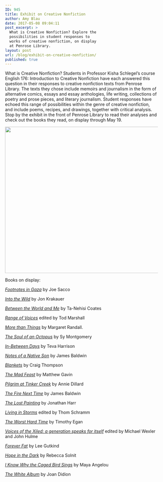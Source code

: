 ```yaml
---
ID: 945
title: Exhibit on Creative Nonfiction
author: Amy Blau
date: 2017-05-08 09:04:11
post_excerpt: >
  What is Creative Nonfiction? Explore the
  possibilities in student responses to
  works of creative nonfiction, on display
  at Penrose Library.
layout: post
url: /blog/exhibit-on-creative-nonfiction/
published: true
---
```

What is Creative Nonfiction? Students in Professor Kisha Schlegel’s course English 176: Introduction to Creative Nonfiction have each answered this question in their responses to creative nonfiction texts from Penrose Library. The texts they chose include memoirs and journalism in the form of alternative comics, essays and essay anthologies, life writing, collections of poetry and prose pieces, and literary journalism. Student responses have echoed this range of possibilities within the genre of creative nonfiction, and include poems, recipes, and drawings, together with critical analysis. Stop by the exhibit in the front of Penrose Library to read their analyses and check out the books they read, on display through May 19.

<img class="alignnone size-full wp-image-946" src="https://library.whitman.edu/blog/wp-content/uploads/sites/4/2017/05/IMG_1199.jpg" alt="" width="640" height="480" />

Books on display:

<a href="http://sherlock.whitman.edu/WHITC:whitc_alma:CP71157220080001451"><i>Footnotes in Gaza</i></a> by Joe Sacco

<a href="http://sherlock.whitman.edu/WHITC:whitc_alma:CP71111665150001451"><i>Into the Wild</i></a> by Jon Krakauer

<a href="http://sherlock.whitman.edu/WHITC:whitc_alma:CP71229309370001451"><i>Between the World and Me</i></a> by Ta-Nehisi Coates

<a href="http://sherlock.whitman.edu/WHITC:whitc_alma:CP71128986540001451"><i>Range of Voices</i></a> edited by Tod Marshall

<a href="http://sherlock.whitman.edu/WHITC:whitc_alma:CP71188819350001451"><i>More than Things</i></a> by Margaret Randall.

<a href="http://sherlock.whitman.edu/WHITC:whitc_alma:CP71239528330001451"><i>The Soul of an Octopus</i></a> by Sy Montgomery

<a href="http://sherlock.whitman.edu/WHITC:whitc_alma:CP71254048850001451"><i>In-Between Days</i></a> by Teva Harrison

<a href="http://sherlock.whitman.edu/WHITC:whitc_alma:CP71148657180001451"><i>Notes of a Native Son</i></a> by James Baldwin

<a href="http://sherlock.whitman.edu/WHITC:whitc_alma:CP71179867190001451"><i>Blankets</i></a> by Craig Thompson

<a href="http://sherlock.whitman.edu/WHITC:whitc_alma:CP71241689540001451"><i>The Mad Feast</i></a> by Matthew Gavin

<a href="http://sherlock.whitman.edu/WHITC:whitc_alma:CP71168045430001451"><i>Pilgrim at Tinker Creek</i></a> by Annie Dillard

<a href="http://sherlock.whitman.edu/WHITC:whitc_alma:CP7194734890001451"><i>The Fire Next Time</i></a> by James Baldwin

<a href="http://sherlock.whitman.edu/WHITC:whitc_alma:CP71170252520001451"><i>The Lost Painting</i></a> by Jonathan Harr

<a href="http://sherlock.whitman.edu/WHITC:whitc_alma:CP71182459050001451"><i>Living in Storms</i></a> edited by Thom Schramm

<a href="http://sherlock.whitman.edu/WHITC:whitc_alma:CP71151333330001451"><i>The Worst Hard Time</i></a> by Timothy Egan

<a href="http://sherlock.whitman.edu/WHITC:whitc_alma:CP71146268300001451"><i>Voices of the Xiled: a generation speaks for itself</i></a> edited by Michael Wexler and John Hulme

<a href="http://sherlock.whitman.edu/WHITC:whitc_alma:CP71166539730001451"><i>Forever Fat</i></a> by Lee Gutkind

<a href="http://sherlock.whitman.edu/WHITC:whitc_alma:CP71249146400001451"><i>Hope in the Dark</i></a> by Rebecca Solnit

<a href="http://sherlock.whitman.edu/WHITC:whitc_alma:CP71170519350001451"><i>I Know Why the Caged Bird Sings</i></a> by Maya Angelou

<a href="http://sherlock.whitman.edu/WHITC:whitc_alma:CP71162795450001451"><i>The White Album</i></a> by Joan Didion